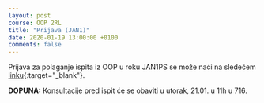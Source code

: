 ```yaml
---
layout: post
course: OOP 2RL
title: "Prijava (JAN1)"
date: 2020-01-19 13:00:00 +0100
comments: false
---
```


Prijava za polaganje ispita iz OOP u roku JAN1PS se može naći na sledećem 
[linku](https://matfoop.github.io/OOP/pismeni-ispiti/info/){:target="_blank"}.

**DOPUNA:** Konsultacije pred ispit će se obaviti u utorak, 21.01. u 11h u 716.